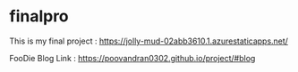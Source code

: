 # finalpro
This is my final project : https://jolly-mud-02abb3610.1.azurestaticapps.net/

FooDie Blog Link : https://poovandran0302.github.io/project/#blog


